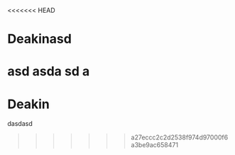 <<<<<<< HEAD
# Deakinasd
asd
asda
sd
a
=======
# Deakin
dasdasd
>>>>>>> a27eccc2c2d2538f974d97000f6a3be9ac658471
